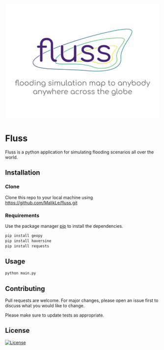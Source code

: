 
<img src="https://github.com/MalikLe/fluss/blob/master/fluss.png" title="Fluss" alt="Fluss">

# Fluss

Fluss is a python application for simulating flooding scenarios all over the world.

## Installation

### Clone

Clone this repo to your local machine using https://github.com/MalikLe/fluss.git

### Requirements

Use the package manager [pip](https://pip.pypa.io/en/stable/) to install the dependencies.

```bash
pip install geopy
pip install haversine
pip install requests
```

## Usage

```bash
python main.py
```

## Contributing
Pull requests are welcome. For major changes, please open an issue first to discuss what you would like to change.

Please make sure to update tests as appropriate.

## License

[![License](http://img.shields.io/:license-mit-blue.svg?style=flat-square)](http://badges.mit-license.org)
